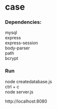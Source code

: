 # case
<h3>Dependencies:</h3>
mysql<br>
express<br>
express-session<br>
body-parser<br>
path<br>
bcrypt<br>

<h3>Run</h3>
node createdatabase.js<br>
ctrl + c<br>
node server.js<br>

http://localhost:8080


